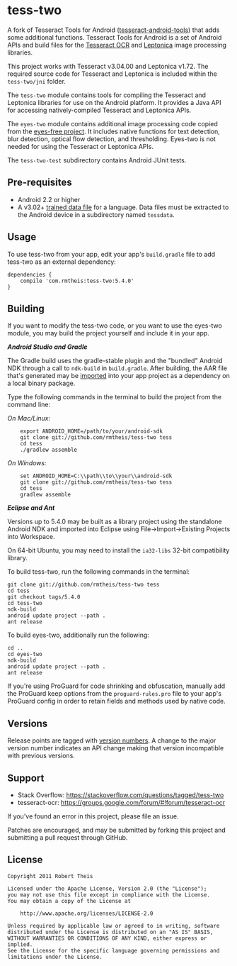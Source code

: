 # tess-two

A fork of Tesseract Tools for Android 
([tesseract-android-tools][tesseract-android-tools]) that adds some
additional functions. Tesseract Tools for Android is a set of Android APIs and
build files for the [Tesseract OCR][tesseract-ocr] and [Leptonica][leptonica] 
image processing libraries.

This project works with Tesseract v3.04.00 and Leptonica v1.72. The 
required source code for Tesseract and Leptonica is included within the 
`tess-two/jni` folder.

The `tess-two` module contains tools for compiling the Tesseract and Leptonica
libraries for use on the Android platform. It provides a Java API for accessing 
natively-compiled Tesseract and Leptonica APIs.

The `eyes-two` module contains additional image processing code copied from the
[eyes-free project][eyes-free]. It includes native functions for text detection,
blur detection, optical flow detection, and thresholding. Eyes-two is not needed
for using the Tesseract or Leptonica APIs.

The `tess-two-test` subdirectory contains Android JUnit tests.

## Pre-requisites

* Android 2.2 or higher
* A v3.02+ [trained data file][tessdata] for a language. Data files must be 
extracted to the Android device in a subdirectory named `tessdata`.

## Usage

To use tess-two from your app, edit your app's `build.gradle` file to add 
tess-two as an external dependency:

	dependencies {
	    compile 'com.rmtheis:tess-two:5.4.0'
	}

## Building

If you want to modify the tess-two code, or you want to use the eyes-two module,
you may build the project yourself and include it in your app.

**_Android Studio and Gradle_**

The Gradle build uses the gradle-stable plugin and the "bundled" Android NDK
through a call to `ndk-build` in `build.gradle`. After building, the AAR file
that's generated may be [imported][aar-import] into your app project as a
dependency on a local binary package.

Type the following commands in the terminal to build the project from the 
command line:

_On Mac/Linux:_
	
		export ANDROID_HOME=/path/to/your/android-sdk
		git clone git://github.com/rmtheis/tess-two tess
		cd tess
		./gradlew assemble
		
_On Windows:_
		
		set ANDROID_HOME=C:\\path\\to\\your\\android-sdk
		git clone git://github.com/rmtheis/tess-two tess
		cd tess
		gradlew assemble

**_Eclipse and Ant_**

Versions up to 5.4.0 may be built as a library project using the standalone
Android NDK and imported into Eclipse using File->Import->Existing Projects into
Workspace.

On 64-bit Ubuntu, you may need to install the `ia32-libs` 32-bit compatibility 
library.

To build tess-two, run the following commands in the terminal:

    git clone git://github.com/rmtheis/tess-two tess
    cd tess
    git checkout tags/5.4.0
    cd tess-two
    ndk-build
    android update project --path .
    ant release

To build eyes-two, additionally run the following:

    cd ..
    cd eyes-two
    ndk-build
    android update project --path .
    ant release

If you're using ProGuard for code shrinking and obfuscation, manually add the 
ProGuard keep options from the `proguard-rules.pro` file to your app's ProGuard
config in order to retain fields and methods used by native code.

## Versions

Release points are tagged with [version numbers][semantic-versioning]. A change 
to the major version number indicates an API change making that version 
incompatible with previous versions.

## Support

* Stack Overflow: https://stackoverflow.com/questions/tagged/tess-two
* tesseract-ocr: https://groups.google.com/forum/#!forum/tesseract-ocr

If you've found an error in this project, please file an issue.

Patches are encouraged, and may be submitted by forking this project and 
submitting a pull request through GitHub. 

## License

    Copyright 2011 Robert Theis

    Licensed under the Apache License, Version 2.0 (the "License");
    you may not use this file except in compliance with the License.
    You may obtain a copy of the License at

        http://www.apache.org/licenses/LICENSE-2.0

    Unless required by applicable law or agreed to in writing, software
    distributed under the License is distributed on an "AS IS" BASIS,
    WITHOUT WARRANTIES OR CONDITIONS OF ANY KIND, either express or implied.
    See the License for the specific language governing permissions and
    limitations under the License.


[tesseract-android-tools]: https://github.com/alanv/tesseract-android-tools
[tesseract-ocr]: https://github.com/tesseract-ocr/tesseract
[leptonica]: http://www.leptonica.com/
[eyes-free]: https://code.google.com/p/eyes-free/
[tessdata]: https://github.com/tesseract-ocr/tessdata
[aar-import]:http://stackoverflow.com/a/28816265/667810
[semantic-versioning]: http://semver.org
[stackoverflow]: https://stackoverflow.com/
